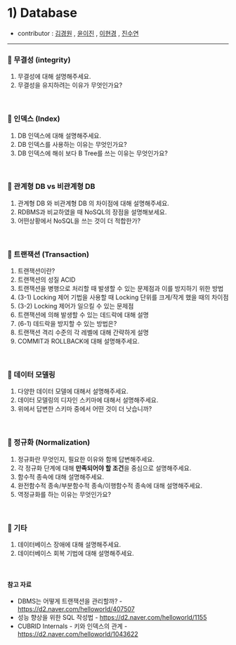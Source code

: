 # 1) Database 
- contributor : [김경원](https://github.com/shining8543) , [윤이진](https://github.com/483759) , [이현경](https://github.com/honggoii) , [진수연](https://github.com/jjuyeon)
<hr/>

### :notebook_with_decorative_cover: 무결성 (integrity)
1. 무결성에 대해 설명해주세요.
2. 무결성을 유지하려는 이유가 무엇인가요?

<br/>

### :notebook_with_decorative_cover: 인덱스 (Index)
1. DB 인덱스에 대해 설명해주세요.
2. DB 인덱스를 사용하는 이유는 무엇인가요?
3. DB 인덱스에 해쉬 보다 B Tree를 쓰는 이유는 무엇인가요?

<br/>

### :notebook_with_decorative_cover: 관계형 DB vs 비관계형 DB
1. 관계형 DB 와 비관계형 DB 의 차이점에 대해 설명해주세요.
2. RDBMS과 비교하였을 때 NoSQL의 장점을 설명해보세요.
3. 어떤상황에서 NoSQL을 쓰는 것이 더 적합한가?

<br/>

### :notebook_with_decorative_cover: 트랜잭션 (Transaction)
1. 트랜잭션이란?
2. 트랜잭션의 성질 ACID
3. 트랜잭션을 병행으로 처리할 때 발생할 수 있는 문제점과 이를 방지하기 위한 방법
4. (3-1) Locking 제어 기법을 사용할 때 Locking 단위를 크게/작게 했을 때의 차이점
5. (3-2) Locking 제어가 일으킬 수 있는 문제점
6. 트랜잭션에 의해 발생할 수 있는 데드락에 대해 설명
7. (6-1) 데드락을 방지할 수 있는 방법은?
8. 트랜잭션 격리 수준의 각 레벨에 대해 간략하게 설명
9. COMMIT과 ROLLBACK에 대해 설명해주세요.

<br/>

### :notebook_with_decorative_cover: 데이터 모델링
1. 다양한 데이터 모델에 대해서 설명해주세요.
2. 데이터 모델링의 디자인 스키마에 대해서 설명해주세요.
3. 위에서 답변한 스키마 중에서 어떤 것이 더 낫습니까?

<br/>

### :notebook_with_decorative_cover: 정규화 (Normalization)
1. 정규화란 무엇인지, 필요한 이유와 함께 답변해주세요.
2. 각 정규화 단계에 대해 **만족되어야 할 조건**을 중심으로 설명해주세요.
3. 함수적 종속에 대해 설명해주세요.
4. 완전함수적 종속/부분함수적 종속/이행함수적 종속에 대해 설명해주세요.
5. 역정규화를 하는 이유는 무엇인가요?

<br/>

### :notebook_with_decorative_cover: 기타
1. 데이터베이스 장애에 대해 설명해주세요.
2. 데이터베이스 회복 기법에 대해 설명해주세요.


<br/>

#### 참고 자료
- DBMS는 어떻게 트랜잭션을 관리할까? - https://d2.naver.com/helloworld/407507
- 성능 향상을 위한 SQL 작성법 - https://d2.naver.com/helloworld/1155
- CUBRID Internals - 키와 인덱스의 관계 - https://d2.naver.com/helloworld/1043622